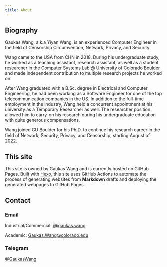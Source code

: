 ```yaml
---
title: About
---
```

## Biography

Gaukas Wang, a.k.a Yiyan Wang, is an experienced Computer Engineer in the field of Censorship Circumvention, Network, Privacy, and Security. 

Wang came to the USA from CHN in 2018. During his undergraduate study, he worked as a teaching assistant, research assistant, as well as a student researcher in the Computer Systems Lab @ University of Colorado Boulder and made independent contribution to multiple research projects he worked on. 

After Wang graduated with a B.Sc. degree in Electrical and Computer Engineering, he had been working as a Software Engineer for one of the top telecommunication companies in the US. In addition to the full-time employment in the industry, Wang held a concurrent appointment at his university as a Temporary Researcher as well. The researcher position allowed him to carry-on his research during his undergraduate education with quite generous compensations. 

Wang joined CU Boulder for his Ph.D. to continue his research career in the field of Network, Security, Privacy, and Censorship, starting August of 2022.

## This site

This site is owned by Gaukas Wang and is currently hosted on GitHub Pages. Built with [Hexo](https://hexo.io), this site uses GitHub Actions to automate the process of generating websites from **Markdown** drafts and deploying the generated webpages to GitHub Pages. 

## Contact 

### Email
Industrial/Commercial: [i@gaukas.wang](mailto:i@gaukas.wang)

Academic: [Gaukas.Wang@colorado.edu](mailto:Gaukas.Wang@colorado.edu)

### Telegram
[@GaukasWang](https://t.me/GaukasWang)